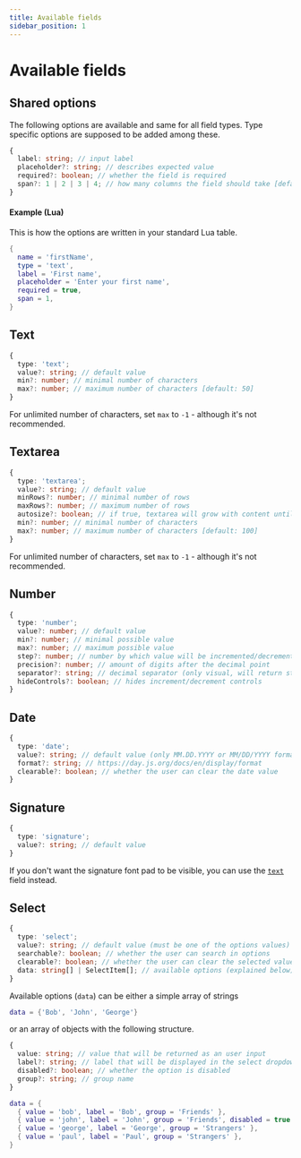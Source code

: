 ```yaml
---
title: Available fields
sidebar_position: 1
---
```


# Available fields

## Shared options
The following options are available and same for all field types.
Type specific options are supposed to be added among these.
```ts
{
  label: string; // input label
  placeholder?: string; // describes expected value
  required?: boolean; // whether the field is required
  span?: 1 | 2 | 3 | 4; // how many columns the field should take [default: 2 (half)]
}
```

#### Example (Lua)
This is how the options are written in your standard Lua table.
```lua
{
  name = 'firstName',
  type = 'text',
  label = 'First name',
  placeholder = 'Enter your first name',
  required = true,
  span = 1,
}
```



## Text
```ts
{
  type: 'text';
  value?: string; // default value
  min?: number; // minimal number of characters
  max?: number; // maximum number of characters [default: 50]
}
```
For unlimited number of characters, set `max` to `-1` - although it's not recommended.



## Textarea
```ts
{
  type: 'textarea';
  value?: string; // default value
  minRows?: number; // minimal number of rows
  maxRows?: number; // maximum number of rows
  autosize?: boolean; // if true, textarea will grow with content until maxRows are reached
  min?: number; // minimal number of characters
  max?: number; // maximum number of characters [default: 100]
}
```
For unlimited number of characters, set `max` to `-1` - although it's not recommended.



## Number
```ts
{
  type: 'number';
  value?: number; // default value
  min?: number; // minimal possible value
  max?: number; // maximum possible value
  step?: number; // number by which value will be incremented/decremented
  precision?: number; // amount of digits after the decimal point
  separator?: string; // decimal separator (only visual, will return standard float)
  hideControls?: boolean; // hides increment/decrement controls
}
```



## Date
```ts
{
  type: 'date';
  value?: string; // default value (only MM.DD.YYYY or MM/DD/YYYY format)
  format?: string; // https://day.js.org/docs/en/display/format
  clearable?: boolean; // whether the user can clear the date value
}
```



## Signature
```ts
{
  type: 'signature';
  value?: string; // default value
}
```
If you don't want the signature font pad to be visible, you can use the [`text`](#text) field instead.



## Select
```ts
{
  type: 'select';
  value?: string; // default value (must be one of the options values)
  searchable?: boolean; // whether the user can search in options
  clearable?: boolean; // whether the user can clear the selected value
  data: string[] | SelectItem[]; // available options (explained below)
}
```

Available options (`data`) can be either a simple array of strings
```lua
data = {'Bob', 'John', 'George'}
```

or an array of objects with the following structure.
```ts
{
  value: string; // value that will be returned as an user input
  label?: string; // label that will be displayed in the select dropdown [default: value]
  disabled?: boolean; // whether the option is disabled
  group?: string; // group name 
}
```
```lua
data = {
  { value = 'bob', label = 'Bob', group = 'Friends' },
  { value = 'john', label = 'John', group = 'Friends', disabled = true },
  { value = 'george', label = 'George', group = 'Strangers' },
  { value = 'paul', label = 'Paul', group = 'Strangers' },
}
```
